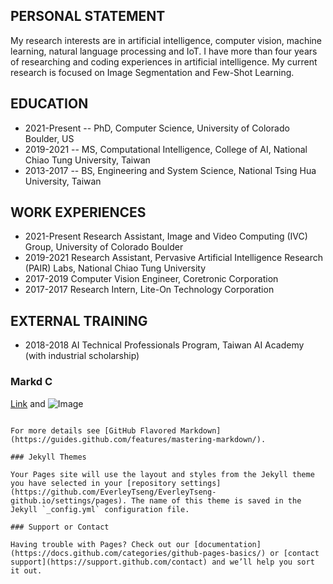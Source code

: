 ## PERSONAL STATEMENT

My research interests are in artificial intelligence, computer vision, machine learning, natural language processing and IoT. I have more than four years of researching and coding experiences in artificial intelligence. My current research is focused on Image Segmentation and Few-Shot Learning.

## EDUCATION

- 2021-Present
-- PhD, Computer Science, University of Colorado Boulder, US
- 2019-2021
-- MS, Computational Intelligence, College of AI, National Chiao Tung University, Taiwan
- 2013-2017
-- BS, Engineering and System Science, National Tsing Hua University, Taiwan

## WORK EXPERIENCES

- 2021-Present
  Research Assistant, Image and Video Computing (IVC) Group, University of Colorado Boulder
- 2019-2021
  Research Assistant, Pervasive Artificial Intelligence Research (PAIR) Labs, National Chiao Tung University
- 2017-2019       Computer Vision Engineer, Coretronic Corporation
- 2017-2017       Research Intern, Lite-On Technology Corporation

## EXTERNAL TRAINING

- 2018-2018       AI Technical Professionals Program, Taiwan AI Academy (with industrial scholarship)

### Markd C

[Link](url) and ![Image](src)
```

For more details see [GitHub Flavored Markdown](https://guides.github.com/features/mastering-markdown/).

### Jekyll Themes

Your Pages site will use the layout and styles from the Jekyll theme you have selected in your [repository settings](https://github.com/EverleyTseng/EverleyTseng-github.io/settings/pages). The name of this theme is saved in the Jekyll `_config.yml` configuration file.

### Support or Contact

Having trouble with Pages? Check out our [documentation](https://docs.github.com/categories/github-pages-basics/) or [contact support](https://support.github.com/contact) and we’ll help you sort it out.
